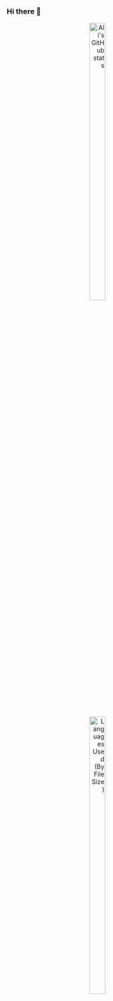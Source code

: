 ### Hi there 👋
<div align="right" style="display: inline-block;">
  <a href="https://github.com/anuraghazra/github-readme-stats">
    <img src="https://github-readme-stats.vercel.app/api?username=eldorbek2001&layout=compact&hide=css,scss,ActionScript,Makefile&langs_count=10&theme=ayu-mirage&hide_border=true&role=OWNER,ORGANIZATION_MEMBER,COLLABORATOR&exclude_repo=simple-badges" width="40%" alt="Ali's GitHub stats">
  </a>
  <br>
  <img src="https://github-readme-stats-one-bice.vercel.app/api/top-langs/?username=eldorbek2001&layout=compact&hide=css,scss,ActionScript,Makefile&langs_count=8&theme=ayu-mirage&hide_border=true&custom_title=Languages%20Used%20(By%20File%20Size)&role=OWNER,ORGANIZATION_MEMBER,COLLABORATOR&exclude_repo=simple-badges" width="40%" alt="Languages Used (By File Size)">
</div>

